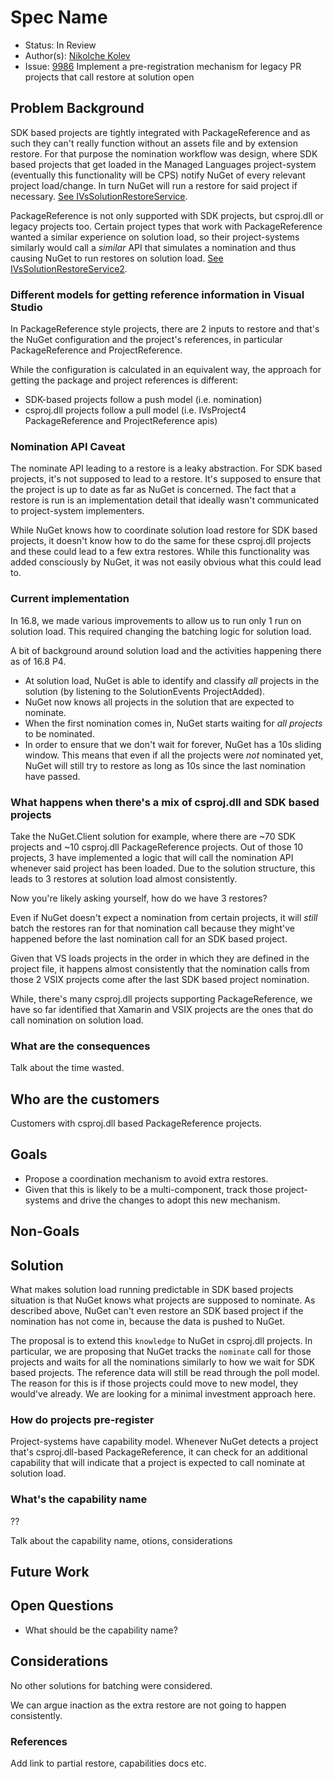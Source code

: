 
# Spec Name

* Status: In Review
* Author(s): [Nikolche Kolev](https://github.com/nkolev92)
* Issue: [9986](https://github.com/NuGet/Home/issues/9986) Implement a pre-registration mechanism for legacy PR projects that call restore at solution open

## Problem Background

SDK based projects are tightly integrated with PackageReference and as such they can't really function without an assets file and by extension restore.
For that purpose the nomination workflow was design, where SDK based projects that get loaded in the Managed Languages project-system (eventually this functionality will be CPS) notify NuGet of every relevant project load/change. In turn NuGet will run a restore for said project if necessary. [See IVsSolutionRestoreService](https://github.com/NuGet/NuGet.Client/blob/dev/src/NuGet.Clients/NuGet.SolutionRestoreManager.Interop/IVsSolutionRestoreService.cs).

PackageReference is not only supported with SDK projects, but csproj.dll or legacy projects too.
Certain project types that work with PackageReference wanted a similar experience on solution load, so their project-systems similarly would call a *similar* API that simulates a nomination and thus causing NuGet to run restores on solution load. [See IVsSolutionRestoreService2](https://github.com/NuGet/NuGet.Client/blob/dev/src/NuGet.Clients/NuGet.SolutionRestoreManager.Interop/IVsSolutionRestoreService2.cs).

### Different models for getting reference information in Visual Studio

In PackageReference style projects, there are 2 inputs to restore and that's the NuGet configuration and the project's references, in particular PackageReference and ProjectReference.

While the configuration is calculated in an equivalent way, the approach for getting the package and project references is different:

* SDK-based projects follow a push model (i.e. nomination)
* csproj.dll projects follow a pull model (i.e. IVsProject4 PackageReference and ProjectReference apis)

### Nomination API Caveat

The nominate API leading to a restore is a leaky abstraction. For SDK based projects, it's not supposed to lead to a restore. It's supposed to ensure that the project is up to date as far as NuGet is concerned. The fact that a restore is run is an implementation detail that ideally wasn't communicated to project-system implementers.

While NuGet knows how to coordinate solution load restore for SDK based projects, it doesn't know how to do the same for these csproj.dll projects and these could lead to a few extra restores.
While this functionality was added consciously by NuGet, it was not easily obvious what this could lead to.

### Current implementation

In 16.8, we made various improvements to allow us to run only 1 run on solution load. This required changing the batching logic for solution load.

A bit of background around solution load and the activities happening there as of 16.8 P4.

* At solution load, NuGet is able to identify and classify *all* projects in the solution (by listening to the SolutionEvents ProjectAdded).
* NuGet now knows all projects in the solution that are expected to nominate.
* When the first nomination comes in, NuGet starts waiting for *all projects* to be nominated.
* In order to ensure that we don't wait for forever, NuGet has a 10s sliding window. This means that even if all the projects were *not* nominated yet, NuGet will still try to restore as long as 10s since the last nomination have passed.

### What happens when there's a mix of csproj.dll and SDK based projects

Take the NuGet.Client solution for example, where there are ~70 SDK projects and ~10 csproj.dll PackageReference projects.
Out of those 10 projects, 3 have implemented a logic that will call the nomination API whenever said project has been loaded.
Due to the solution structure, this leads to 3 restores at solution load almost consistently.

Now you're likely asking yourself, how do we have 3 restores?

Even if NuGet doesn't expect a nomination from certain projects, it will *still* batch the restores ran for that nomination call because they might've happened before the last nomination call for an SDK based project.

Given that VS loads projects in the order in which they are defined in the project file, it happens almost consistently that the nomination calls from those 2 VSIX projects come after the last SDK based project nomination.

While, there's many csproj.dll projects supporting PackageReference, we have so far identified that Xamarin and VSIX projects are the ones that do call nomination on solution load.


### What are the consequences 

Talk about the time wasted.

## Who are the customers

Customers with csproj.dll based PackageReference projects.

## Goals

* Propose a coordination mechanism to avoid extra restores.
* Given that this is likely to be a multi-component, track those project-systems and drive the changes to adopt this new mechanism.

## Non-Goals

## Solution

What makes solution load running predictable in SDK based projects situation is that NuGet knows what projects are supposed to nominate. As described above, NuGet can't even restore an SDK based project if the nomination has not come in, because the data is pushed to NuGet.

The proposal is to extend this `knowledge` to NuGet in csproj.dll projects.
In particular, we are proposing that NuGet tracks the `nominate` call for those projects and waits for all the nominations similarly to how we wait for SDK based projects.
The reference data will still be read through the poll model. The reason for this is if those projects could move to new model, they would've already. We are looking for a minimal investment approach here.

### How do projects pre-register

Project-systems have capability model. Whenever NuGet detects a project that's csproj.dll-based PackageReference, it can check for an additional capability that will indicate that a project is expected to call nominate at solution load.

### What's the capability name
??

Talk about the capability name, otions, considerations

## Future Work

## Open Questions

* What should be the capability name?

## Considerations

No other solutions for batching were considered.

We can argue inaction as the extra restore are not going to happen consistently.

### References

Add link to partial restore, capabilities docs etc.